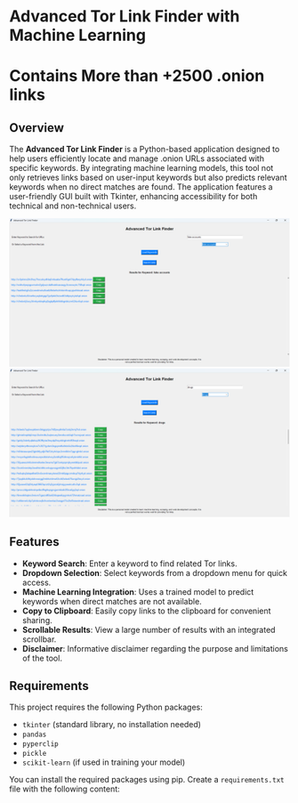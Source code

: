 # Advanced Tor Link Finder with Machine Learning
# Contains More than +2500 .onion links
## Overview
The **Advanced Tor Link Finder** is a Python-based application designed to help users efficiently locate and manage .onion URLs associated with specific keywords. By integrating machine learning models, this tool not only retrieves links based on user-input keywords but also predicts relevant keywords when no direct matches are found. The application features a user-friendly GUI built with Tkinter, enhancing accessibility for both technical and non-technical users.

![Overview](1.png)  <!-- Link to your overview image -->
![Working Example](working.png)  <!-- Link to your working example image -->

## Features
- **Keyword Search**: Enter a keyword to find related Tor links.
- **Dropdown Selection**: Select keywords from a dropdown menu for quick access.
- **Machine Learning Integration**: Uses a trained model to predict keywords when direct matches are not available.
- **Copy to Clipboard**: Easily copy links to the clipboard for convenient sharing.
- **Scrollable Results**: View a large number of results with an integrated scrollbar.
- **Disclaimer**: Informative disclaimer regarding the purpose and limitations of the tool.

## Requirements
This project requires the following Python packages:
- `tkinter` (standard library, no installation needed)
- `pandas` 
- `pyperclip`
- `pickle`
- `scikit-learn` (if used in training your model)

You can install the required packages using pip. Create a `requirements.txt` file with the following content:
